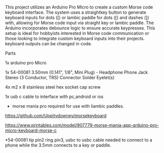 This project utilizes an Arduino Pro Micro to create a custom Morse code keyboard interface. The system uses a straightkey  button to generate keyboard inputs for dots ([) or lambic paddle for dots ([) and dashes (]) with, allowing for Morse code input via straight key or lambic paddle. 
The Arduino incorporates debounce logic to ensure accurate keypresses. This setup is ideal for hobbyists interested in Morse code communication or those looking to integrate custom keyboard inputs into their projects.
keyboard outputs can be changed in code.


Parts

1x arduino pro Micro

1x 54-00081 3.50mm (0.141", 1/8", Mini Plug) - Headphone Phone Jack Stereo (3 Conductor, TRS) Connector Solder Eyelet(s)

4x m2 x 8 stainless steel hex socket cap screw

1x usb c cable to interface with pc,android or ios

* morse mania pro required for use with liambic paddles.

https://github.com/Uppitydowney/morsekeyboard

https://www.printables.com/model/907779-morse-mania-app-arduino-pro-micro-keyboard-morse-c

*54-00081 tip pin2 ring pin3,
usbc to usbc cable needed to connect to a phone while the 3.5mm connects to a key or paddle.
